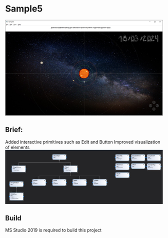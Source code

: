 # Sample5

![Images/1.jpg](Images/1.jpg)

## Brief:
Added interactive primitives such as Edit and Button
Improved visualization of elements
![Images/classDiagram.jpg](Images/classDiagram.jpg)

## Build
MS Studio 2019 is required to build this project
